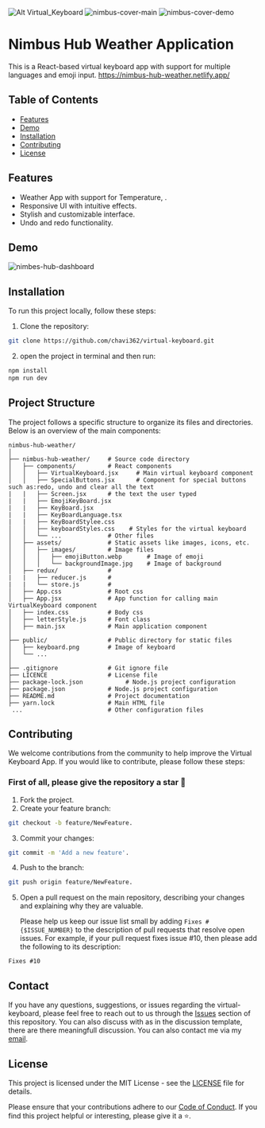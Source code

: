 ![Alt Virtual_Keyboard](https://github.com/solvman/virtual-keyboard/assets/4379350/947b49ba-c81d-484b-ae95-044452553101)
![nimbus-cover-main](https://github.com/kakashihatakesh6/nimbus-hub-weather/assets/95236055/3bd58b9a-e2b3-4d36-a181-dbfa8122d48c)
![nimbus-cover-demo](https://github.com/kakashihatakesh6/nimbus-hub-weather/assets/95236055/f16cace4-ad64-40e3-9d86-6925aa777605)

# Nimbus Hub Weather Application

This is a React-based virtual keyboard app with support for multiple languages and emoji input.
https://nimbus-hub-weather.netlify.app/

## Table of Contents

-   [Features](#features)
-   [Demo](#demo)
-   [Installation](#installation)
-   [Contributing](#contributing)
-   [License](#license)

## Features

-   Weather App with support for Temperature, .
-   Responsive UI with intuitive effects.
-   Stylish and customizable interface.
-   Undo and redo functionality.

## Demo

![nimbes-hub-dashboard](https://github.com/kakashihatakesh6/nimbus-hub-weather/assets/95236055/5c58bc55-ceb9-4cf9-a710-b82b636c5525)

## Installation

To run this project locally, follow these steps:

1. Clone the repository:

```bash
git clone https://github.com/chavi362/virtual-keyboard.git
```

2. open the project in terminal and then run:

```bash
npm install
npm run dev
```

## Project Structure

The project follows a specific structure to organize its files and directories. Below is an overview of the main components:

```plaintext
nimbus-hub-weather/
│
├── nimbus-hub-weather/     # Source code directory
│   ├── components/         # React components
│   │   ├── VirtualKeyboard.jsx     # Main virtual keyboard component
│   │   ├── SpecialButtons.jsx      # Component for special buttons such as:redo, undo and clear all the text
|   |   ├── Screen.jsx      # the text the user typed
|   |   ├── EmojiKeyBoard.jsx
|   |   ├── KeyBoard.jsx
|   |   ├── KeyBoardLanguage.tsx
|   |   ├── KeyBoardStylee.css
│   │   ├── keyboardStyles.css    # Styles for the virtual keyboard
│   │   └── ...             # Other files
│   ├── assets/             # Static assets like images, icons, etc.
│   │   ├── images/         # Image files
│   │   │   ├── emojiButton.webp       # Image of emoji
│   │   │   └── backgroundImage.jpg    # Image of background
│   ├── redux/              # 
|   |   ├── reducer.js      # 
|   |   └── store.js        # 
│   ├── App.css             # Root css
│   ├── App.jsx             # App function for calling main VirtualKeyboard component
│   ├── index.css           # Body css
│   ├── letterStyle.js      # Font class
│   ├── main.jsx            # Main application component
│
├── public/                 # Public directory for static files
│   ├── keyboard.png        # Image of keyboard
│   └── ...
│
├── .gitignore              # Git ignore file
├── LICENCE                 # License file
├── package-lock.json            # Node.js project configuration
├── package.json            # Node.js project configuration
├── README.md               # Project documentation
├── yarn.lock               # Main HTML file
 ...                        # Other configuration files
```

## Contributing

We welcome contributions from the community to help improve the Virtual Keyboard App. If you would like to contribute, please follow these steps:
<br>

### First of all, please give the repository a star 🌟

1. Fork the project.
2. Create your feature branch:

```bash
git checkout -b feature/NewFeature.
```

3. Commit your changes:

```bash
git commit -m 'Add a new feature'.
```

4. Push to the branch:

```bash
git push origin feature/NewFeature.
```

5. Open a pull request on the main repository, describing your changes and explaining why they are valuable.

   Please help us keep our issue list small by adding `Fixes #{$ISSUE_NUMBER}` to the description of pull requests that resolve open issues.
   For example, if your pull request fixes issue #10, then please add the following to its description:

```
Fixes #10
```
## Contact

If you have any questions, suggestions, or issues regarding the virtual-keyboard, 
please feel free to reach out to us through the [Issues](https://github.com/chavi362/virtual-keyboard/issues) section of this repository.
You can also discuss with as in the discussion template, there are there meaningfull discussion.
You can also contact me via my [email](mailto:chavideveloper@gmail.com).

## License


This project is licensed under the MIT License - see the [LICENSE](/LICENSE) file for details.

Please ensure that your contributions adhere to our [Code of Conduct](CODE_OF_CONDUCT.md). If you find this project helpful or interesting, please give it a ⭐️.

